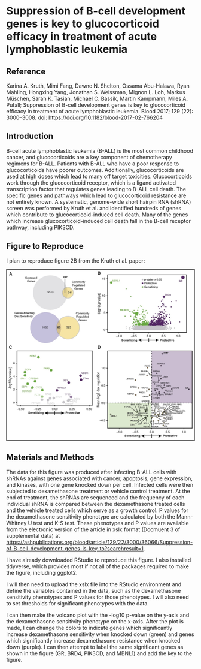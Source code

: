 # Suppression of B-cell development genes is key to glucocorticoid efficacy in treatment of acute lymphoblastic leukemia

## Reference

Karina A. Kruth, Mimi Fang, Dawne N. Shelton, Ossama Abu-Halawa, Ryan Mahling, Hongxing Yang, Jonathan S. Weissman, Mignon L. Loh, Markus Müschen, Sarah K. Tasian, Michael C. Bassik, Martin Kampmann, Miles A. Pufall; Suppression of B-cell development genes is key to glucocorticoid efficacy in treatment of acute lymphoblastic leukemia. Blood 2017; 129 (22): 3000–3008. doi: https://doi.org/10.1182/blood-2017-02-766204

## Introduction

B-cell acute lymphoblastic leukemia (B-ALL) is the most common childhood cancer, and glucocorticoids are a key component of chemotherapy regimens for B-ALL. Patients with B-ALL who have a poor response to glucocorticoids have poorer outcomes. Additionally, glucocorticoids are used at high doses which lead to many off target toxicities. Glucocorticoids work through the glucocorticoid receptor, which is a ligand activated transcription factor that regulates genes leading to B-ALL cell death. The specific genes and pathways which lead to glucocorticoid resistance are not entirely known. A systematic, genome-wide short hairpin RNA (shRNA) screen was performed by Kruth et al. and identified hundreds of genes which contribute to glucocorticoid-induced cell death. Many of the genes which increase glucocorticoid-induced cell death fall in the B-cell receptor pathway, including PIK3CD. 

## Figure to Reproduce

I plan to reproduce figure 2B from the Kruth et al. paper: 

![Kruth et al](./figure2.jpeg)

## Materials and Methods

The data for this figure was produced after infecting B-ALL cells with shRNAs against genes associated with cancer, apoptosis, gene expression, and kinases, with one gene knocked down per cell. Infected cells were then subjected to dexamethasone treatment or vehicle control treatment. At the end of treatment, the shRNAs are sequenced and the frequency of each individual shRNA is compared between the dexamethasone treated cells and the vehicle treated cells which serve as a growth control. P values for the dexamethasone sensitivity phenotype are calculated by both the Mann-Whitney U test and K-S test. These phenotypes and P values are available from the electronic version of the article in xslx format (Docmuent 3 of supplemental data) at <https://ashpublications.org/blood/article/129/22/3000/36066/Suppression-of-B-cell-development-genes-is-key-to?searchresult=1>. 

I have already downloaded RStudio to reproduce this figure. I also installed tidyverse, which provides most if not all of the packages required to make the figure, including ggplot2. 

I will then need to upload the xslx file into the RStudio environment and define the variables contained in the data, such as the dexamethasone sensitivity phenotypes and P values for those phenotypes. I will also need to set thresholds for significant phenotypes with the data. 

I can then make the volcano plot with the -log10 p-value on the y-axis and the dexamethasone sensitivity phenotype on the x-axis. After the plot is made, I can change the colors to indicate genes which significantly increase dexamethasone sensitivity when knocked down (green) and genes which significantly increase dexamethasone resistance when knocked down (purple). I can then attempt to label the same significant genes as shown in the figure (GR, BRD4, PIK3CD, and MBNL1) and add the key to the figure.
 

